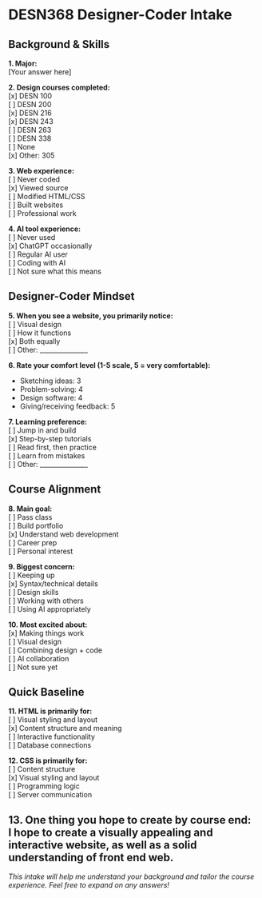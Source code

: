 # DESN368 Designer-Coder Intake

## Background & Skills

**1. Major:**  
[Your answer here]

**2. Design courses completed:**  
[x] DESN 100  
[ ] DESN 200  
[x] DESN 216  
[x] DESN 243  
[ ] DESN 263  
[ ] DESN 338  
[ ] None  
[x] Other: 305

**3. Web experience:**  
[ ] Never coded  
[x] Viewed source  
[ ] Modified HTML/CSS  
[ ] Built websites  
[ ] Professional work

**4. AI tool experience:**  
[ ] Never used  
[x] ChatGPT occasionally  
[ ] Regular AI user  
[ ] Coding with AI  
[ ] Not sure what this means

## Designer-Coder Mindset

**5. When you see a website, you primarily notice:**  
[ ] Visual design  
[ ] How it functions  
[x] Both equally  
[ ] Other: _______________

**6. Rate your comfort level (1-5 scale, 5 = very comfortable):**  
- Sketching ideas: 3 
- Problem-solving: 4  
- Design software: 4  
- Giving/receiving feedback: 5

**7. Learning preference:**  
[ ] Jump in and build  
[x] Step-by-step tutorials  
[ ] Read first, then practice  
[ ] Learn from mistakes  
[ ] Other: _______________

## Course Alignment

**8. Main goal:**  
[ ] Pass class  
[ ] Build portfolio  
[x] Understand web development  
[ ] Career prep  
[ ] Personal interest

**9. Biggest concern:**  
[ ] Keeping up  
[x] Syntax/technical details  
[ ] Design skills  
[ ] Working with others  
[ ] Using AI appropriately

**10. Most excited about:**  
[x] Making things work  
[ ] Visual design  
[ ] Combining design + code  
[ ] AI collaboration  
[ ] Not sure yet

## Quick Baseline

**11. HTML is primarily for:**  
[ ] Visual styling and layout  
[x] Content structure and meaning  
[ ] Interactive functionality  
[ ] Database connections

**12. CSS is primarily for:**  
[ ] Content structure  
[x] Visual styling and layout  
[ ] Programming logic  
[ ] Server communication

**13. One thing you hope to create by course end:**  
I hope to create a visually appealing and interactive website, as well as a solid understanding of front end web. 
---
*This intake will help me understand your background and tailor the course experience. Feel free to expand on any answers!*
